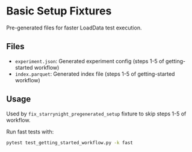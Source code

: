 # Basic Setup Fixtures

Pre-generated files for faster LoadData test execution.

## Files

- `experiment.json`: Generated experiment config (steps 1-5 of getting-started workflow)
- `index.parquet`: Generated index file (steps 1-5 of getting-started workflow)

## Usage

Used by `fix_starrynight_pregenerated_setup` fixture to skip steps 1-5 of workflow.

Run fast tests with:
```bash
pytest test_getting_started_workflow.py -k fast
```
